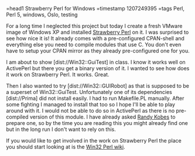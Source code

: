 =head1 Strawberry Perl for Windows
=timestamp 1207249395
=tags Perl, Perl 5, windows, Oslo, testing

For a long time I neglected this project but today I create a fresh VMware image 
of Windows XP and installed <a href="http://strawberryperl.com/">Strawberry Perl</a> on it.
I was surprised to see how nice it is! It already comes with a pre-configured CPAN-shell
and everything else you need to compile modules that use C. You don't even have to setup 
your CPAN mirror as they already pre-configured one for you.

I am about to show [dist://Win32::GuiTest] in class. I know it works well on ActivePerl
but there you get a binary version of it. I wanted to see how does it work on Strawberry Perl.
It works. Great.

Then I also wanted to try [dist://Win32::GUIRobot] as that is supposed to be a superset of 
Win32::GuiTest. Unfortunately one of its dependencies [dist://Prima] did not install easily.
I had to run Makefile.PL manually. After some fighting I managed to install that too
so I hope I'll be able to play around with it. I would not be able to do so in ActivePerl
as there is no pre-compiled version of this module. I have already asked 
<a href="http://kobesearch.cpan.org/">Randy Kobes</a> to prepare one, so  by the time you 
are reading this you might already find one but in the long run I don't want to rely on this.

If you would like to get involved in the work on Strawberry Perl the place you should start
looking at is the <a href="http://win32.perl.org/">Win32 Perl wiki</a>.

